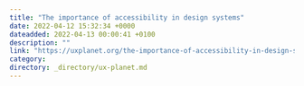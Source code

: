 ```yaml
---
title: "The importance of accessibility in design systems"
date: 2022-04-12 15:32:34 +0000
dateadded: 2022-04-13 00:00:41 +0100
description: ""
link: "https://uxplanet.org/the-importance-of-accessibility-in-design-systems-174f7b115bc1?source=rss----819cc2aaeee0---4"
category:
directory: _directory/ux-planet.md
---
```

